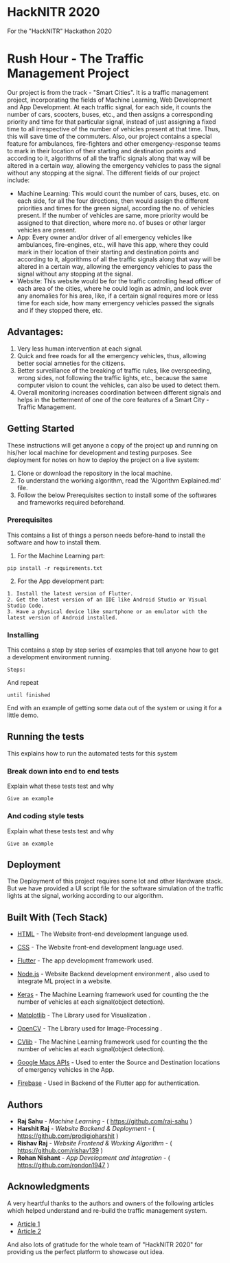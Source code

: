 # HackNITR 2020
For the "HackNITR" Hackathon 2020

# Rush Hour - The Traffic Management Project

Our project is from the track - "Smart Cities". It is a traffic management project, incorporating the fields of Machine Learning, Web Development and App Development. At each traffic signal, for each side, it counts the number of cars, scooters, buses, etc., and then assigns a corresponding priority and time for that particular signal, instead of just assigning a fixed time to all irrespective of the number of vehicles present at that time. Thus, this will save time of the commuters. Also, our project contains a special feature for ambulances, fire-fighters and other emergency-response teams to mark in their location of their starting and destination points and according to it, algorithms of all the traffic signals along that way will be altered in a certain way, allowing the emergency vehicles to pass the signal without any stopping at the signal.
The different fields of our project include:
* Machine Learning: This would count the number of cars, buses, etc. on each side, for all the four directions, then would assign the different priorities and times for the green signal, according the no. of vehicles present. If the number of vehicles are same, more priority would be assigned to that direction, where more no. of buses or other larger vehicles are present.
* App: Every owner and/or driver of all emergency vehicles like ambulances, fire-engines, etc., will have this app, where they could mark in their location of their starting and destination points and according to it, algorithms of all the traffic signals along that way will be altered in a certain way, allowing the emergency vehicles to pass the signal without any stopping at the signal.
* Website: This website would be for the traffic controlling head officer of each area of the cities, where he could login as admin, and look ever any anomalies for his area, like, if a certain signal requires more or less time for each side, how many emergency vehicles passed the signals and if they stopped there, etc.

## Advantages:

1. Very less human intervention at each signal.
2. Quick and free roads for all the emergency vehicles, thus, allowing better social amneties for the citizens.
3. Better surveillance of the breaking of traffic rules, like overspeeding, wrong sides, not following the traffic lights, etc., because the same computer vision to count the vehicles, can also be used to detect them.
4. Overall monitoring increases coordination between different signals and helps in the betterment of one of the core features of a Smart City - Traffic Management.   

## Getting Started

These instructions will get anyone a copy of the project up and running on his/her local machine for development and testing purposes. See deployment for notes on how to deploy the project on a live system:

1. Clone or download the repository in the local machine.
2. To understand the working algorithm, read the 'Algorithm Explained.md' file.
3. Follow the below Prerequisites section to install some of the softwares and frameworks required beforehand.

### Prerequisites

This contains a list of things a person needs before-hand to install the software and how to install them.

1. For the Machine Learning part:

```   
pip install -r requirements.txt 
```
2. For the App development part:

```
1. Install the latest version of Flutter.
2. Get the latest version of an IDE like Android Studio or Visual Studio Code.
3. Have a physical device like smartphone or an emulator with the latest version of Android installed.
```


### Installing

This contains a step by step series of examples that tell anyone how to get a development environment running.

```
Steps:
```

And repeat

```
until finished
```

End with an example of getting some data out of the system or using it for a little demo.

## Running the tests

This explains how to run the automated tests for this system

### Break down into end to end tests

Explain what these tests test and why

```
Give an example
```

### And coding style tests

Explain what these tests test and why

```
Give an example
```

## Deployment

The Deployment of this project requires some Iot and other Hardware stack. But we have provided a UI script file for the software simulation of the traffic lights at the signal, working according to our algorithm.


## Built With (Tech Stack)

* [HTML](https://www.w3schools.com/html/) - The Website front-end development language used.

* [CSS](https://www.w3schools.com/css/) - The Website front-end development language used.

* [Flutter](https://flutter.dev/) - The app development framework used.

* [Node.js](https://nodejs.org/) - Website Backend development environment , also used to integrate ML project in a website.

* [Keras](https://keras.io/) - The Machine Learning framework used for counting the the number of vehicles at each signal(object detection).

* [Matplotlib](https://matplotlib.org/) - The Library used for Visualization .

* [OpenCV](https://docs.opencv.org/master/d0/de3/tutorial_py_intro.html) - The Library used for Image-Processing . 

* [CVlib](https://www.cvlib.net/) - The Machine Learning framework used for counting the the number of vehicles at each signal(object detection).

* [Google Maps APIs](https://developers.google.com/maps/documentation) - Used to enter the Source and Destination locations of emergency vehicles in the App.

* [Firebase](https://firebase.google.com/) - Used in Backend of the Flutter app for authentication.


## Authors

* **Raj Sahu** - *Machine Learning* - ( https://github.com/raj-sahu )
* **Harshit Raj** - *Website Backend & Deployment* - ( https://github.com/prodigioharshit )
* **Rishav Raj** - *Website Frontend & Working Algorithm* - ( https://github.com/rishav139 ) 
* **Rohan Nishant** - *App Development and Integration* - ( https://github.com/rondon1947 )

## Acknowledgments

A very heartful thanks to the authors and owners of the following articles which helped understand and re-build the traffic management system.

* [Article 1](https://ieeexplore.ieee.org/document/5234418)
* [Article 2](https://www.researchgate.net/publication/323549873_Intelligent_Traffic_Management_System_for_Smart_Cities/citation/download)

And also lots of gratitude for the whole team of "HackNITR 2020" for providing us the perfect platform to showcase out idea.
